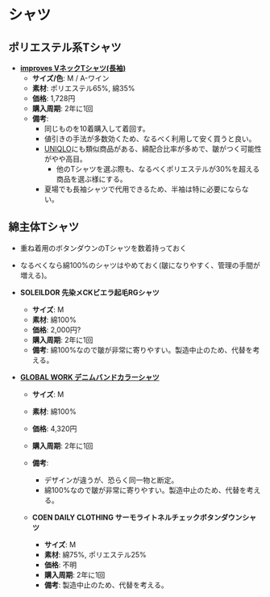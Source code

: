 シャツ
====

ポリエステル系Tシャツ
----

- [**improves VネックTシャツ(長袖)**](http://store.shopping.yahoo.co.jp/improves/95774.html)
  - **サイズ/色**: M / A-ワイン
  - **素材**: ポリエステル65%, 綿35%
  - **価格**: 1,728円
  - **購入周期**: 2年に1回
  - **備考**:
    - 同じものを10着購入して着回す。
    - 値引きの手法が多数効くため、なるべく利用して安く買うと良い。
    - [UNIQLO](http://www.uniqlo.com/jp/store/goods/172339-18)にも類似商品がある、綿配合比率が多めで、皺がつく可能性がやや高目。
      - 他のTシャツを選ぶ際も、なるべくポリエステルが30%を超える商品を選ぶ様にする。
    - 夏場でも長袖シャツで代用できるため、半袖は特に必要にならない。

綿主体Tシャツ
----

- 重ね着用のボタンダウンのTシャツを数着持っておく
- なるべくなら綿100%のシャツはやめておく\(皺になりやすく、管理の手間が増える\)。

- **SOLEILDOR 先染メCKビエラ起毛RGシャツ**
  - **サイズ**: M
  - **素材**: 綿100%
  - **価格**: 2,000円?
  - **購入周期**: 2年に1回
  - **備考**: 綿100%なので皺が非常に寄りやすい。製造中止のため、代替を考える。

- [**GLOBAL WORK デニムバンドカラーシャツ**](http://zozo.jp/shop/globalwork/goods/12201174/?did=27878492)
  - **サイズ**: M
  - **素材**: 綿100%
  - **価格**: 4,320円
  - **購入周期**: 2年に1回
  - **備考**:
    - デザインが違うが、恐らく同一物と断定。
    - 綿100%なので皺が非常に寄りやすい。製造中止のため、代替を考える。

  - **COEN DAILY CLOTHING サーモライトネルチェックボタンダウンシャツ**
    - **サイズ**: M
    - **素材**: 綿75%, ポリエステル25%
    - **価格**: 不明
    - **購入周期**: 2年に1回
    - **備考**: 製造中止のため、代替を考える。
